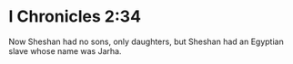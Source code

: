# I Chronicles 2:34

Now Sheshan had no sons, only daughters, but Sheshan had an Egyptian slave whose name was Jarha.
